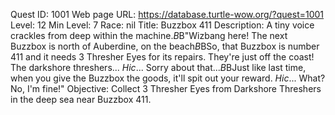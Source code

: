 Quest ID: 1001
Web page URL: https://database.turtle-wow.org/?quest=1001
Level: 12
Min Level: 7
Race: nil
Title: Buzzbox 411
Description: A tiny voice crackles from deep within the machine.$B$B"Wizbang here! The next Buzzbox is north of Auberdine, on the beach$B$BSo, that Buzzbox is number 411 and it needs 3 Thresher Eyes for its repairs. They're just off the coast! The darkshore threshers... *Hic*... Sorry about that...$B$BJust like last time, when you give the Buzzbox the goods, it'll spit out your reward. *Hic*... What? No, I'm fine!"
Objective: Collect 3 Thresher Eyes from Darkshore Threshers in the deep sea near Buzzbox 411.
